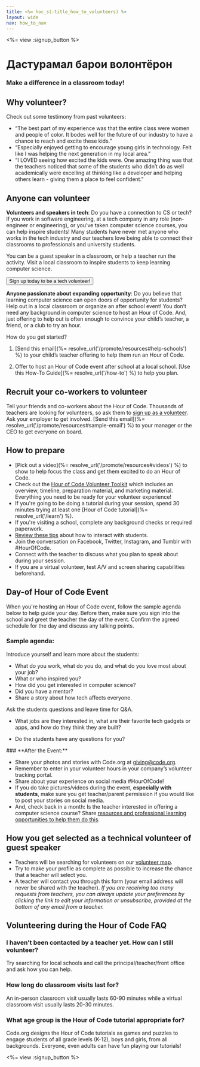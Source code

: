 ```yaml
---
title: <%= hoc_s(:title_how_to_volunteers) %>
layout: wide
nav: how_to_nav
---
```

<%= view :signup_button %>

# Дастурамал барои волонтёрон

### Make a difference in a classroom today!

## Why volunteer?

Check out some testimony from past volunteers:

- “The best part of my experience was that the entire class were women and people of color. It bodes well for the future of our industry to have a chance to reach and excite these kids.”
- “Especially enjoyed getting to encourage young girls in technology. Felt like I was helping the next generation in my local area.”
- “I LOVED seeing how excited the kids were. One amazing thing was that the teachers noticed that some of the students who didn’t do as well academically were excelling at thinking like a developer and helping others learn - giving them a place to feel confident.”

## Anyone can volunteer

**Volunteers and speakers in tech**: Do you have a connection to CS or tech? If you work in software engineering, at a tech company in any role (non-engineer or engineering), or you’ve taken computer science courses, you can help inspire students! Many students have never met anyone who works in the tech industry and our teachers love being able to connect their classrooms to professionals and university students.

You can be a guest speaker in a classroom, or help a teacher run the activity. Visit a local classroom to inspire students to keep learning computer science.

<button>Sign up today to be a tech volunteer!</button></p> 

**Anyone passionate about expanding opportunity**: Do you believe that learning computer science can open doors of opportunity for students? Help out in a local classroom or organize an after school event! You don’t need any background in computer science to host an Hour of Code. And, just offering to help out is often enough to convince your child’s teacher, a friend, or a club to try an hour.

How do you get started?

1. [Send this email](%= resolve_url('/promote/resources#help-schools') %) to your child’s teacher offering to help them run an Hour of Code.

2. Offer to host an Hour of Code event after school at a local school. [Use this How-To Guide](%= resolve_url('/how-to') %) to help you plan.

## Recruit your co-workers to volunteer

Tell your friends and co-workers about the Hour of Code. Thousands of teachers are looking for volunteers, so ask them to [sign up as a volunteer](https://code.org/volunteer). Ask your employer to get involved. [Send this email](%= resolve_url('/promote/resources#sample-email') %) to your manager or the CEO to get everyone on board.

## How to prepare

- [Pick out a video](%= resolve_url('/promote/resources#videos') %) to show to help focus the class and get them excited to do an Hour of Code.
- Check out the [Hour of Code Volunteer Toolkit](/files/hoc-volunteer-toolkit.pdf) which includes an overview, timeline, preparation material, and marketing material. Everything you need to be ready for your volunteer experience!
- If you're going to be doing a tutorial during your session, spend 30 minutes trying at least one [Hour of Code tutorial](%= resolve_url('/learn') %).
- If you're visiting a school, complete any background checks or required paperwork.
- [Review these tips](https://code.org/files/CSTT_Volunteers.pdf) about how to interact with students.
- Join the conversation on Facebook, Twitter, Instagram, and Tumblr with #HourOfCode.
- Connect with the teacher to discuss what you plan to speak about during your session.
- If you are a virtual volunteer, test A/V and screen sharing capabilities beforehand.

## Day-of Hour of Code Event

When you're hosting an Hour of Code event, follow the sample agenda below to help guide your day. Before then, make sure you sign into the school and greet the teacher the day of the event. Confirm the agreed schedule for the day and discuss any talking points.

### **Sample agenda:**

Introduce yourself and learn more about the students: </ul>

- What do you work, what do you do, and what do you love most about your job?
- What or who inspired you?
- How did you get interested in computer science?
- Did you have a mentor?
- Share a story about how tech affects everyone.
  
Ask the students questions and leave time for Q&A.</br> 

- What jobs are they interested in, what are their favorite tech gadgets or apps, and how do they think they are built? 
- Do the students have any questions for you?</ul></td> </tr> 
    </tbody> </table> 
    ### **After the Event:**
    
    - Share your photos and stories with Code.org at giving@code.org.
    - Remember to enter in your volunteer hours in your company’s volunteer tracking portal.
    - Share about your experience on social media #HourOfCode!
    - If you do take pictures/videos during the event, **especially with students**, make sure you get teacher/parent permission if you would like to post your stories on social media.
    - And, check back in a month: Is the teacher interested in offering a computer science course? Share [resources and professional learning opportunities to help them do this](https://code.org/yourschool).
    ## How you get selected as a technical volunteer of guest speaker
    
    - Teachers will be searching for volunteers on our [volunteer map](https://code.org/volunteer/local).
    - Try to make your profile as complete as possible to increase the chance that a teacher will select you.
    - A teacher will contact you through this form (your email address will never be shared with the teacher). *If you are receiving too many requests from teachers, you can always update your preferences by clicking the link to edit your information or unsubscribe, provided at the bottom of any email from a teacher.*
    ## Volunteering during the Hour of Code FAQ
    
    ### **I haven't been contacted by a teacher yet. How can I still volunteer?**
    
    Try searching for local schools and call the principal/teacher/front office and ask how you can help.
    
    ### **How long do classroom visits last for?**
    
    An in-person classroom visit usually lasts 60-90 minutes while a virtual classroom visit usually lasts 20-30 minutes.
    
    ### **What age group is the Hour of Code tutorial appropriate for?**
    
    Code.org designs the Hour of Code tutorials as games and puzzles to engage students of all grade levels (K-12), boys and girls, from all backgrounds. Everyone, even adults can have fun playing our tutorials!
    
    <%= view :signup_button %>